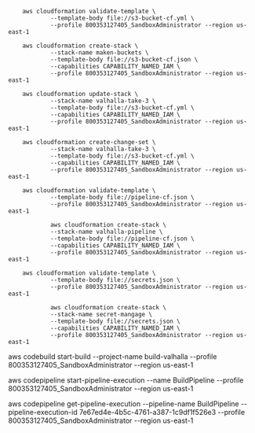         aws cloudformation validate-template \
                --template-body file://s3-bucket-cf.yml \
                --profile 800353127405_SandboxAdministrator --region us-east-1

        aws cloudformation create-stack \
                --stack-name maken-buckets \
                --template-body file://s3-bucket-cf.json \
                --capabilities CAPABILITY_NAMED_IAM \
                --profile 800353127405_SandboxAdministrator --region us-east-1

        aws cloudformation update-stack \
                --stack-name valhalla-take-3 \
                --template-body file://s3-bucket-cf.yml \
                --capabilities CAPABILITY_NAMED_IAM \
                --profile 800353127405_SandboxAdministrator --region us-east-1

        aws cloudformation create-change-set \
                --stack-name valhalla-take-3 \
                --template-body file://s3-bucket-cf.yml \
                --capabilities CAPABILITY_NAMED_IAM \
                --profile 800353127405_SandboxAdministrator --region us-east-1

        aws cloudformation validate-template \
                --template-body file://pipeline-cf.json \
                --profile 800353127405_SandboxAdministrator --region us-east-1

                aws cloudformation create-stack \
                --stack-name valhalla-pipeline \
                --template-body file://pipeline-cf.json \
                --capabilities CAPABILITY_NAMED_IAM \
                --profile 800353127405_SandboxAdministrator --region us-east-1

        aws cloudformation validate-template \
                --template-body file://secrets.json \
                --profile 800353127405_SandboxAdministrator --region us-east-1

                aws cloudformation create-stack \
                --stack-name secret-mangage \
                --template-body file://secrets.json \
                --capabilities CAPABILITY_NAMED_IAM \
                --profile 800353127405_SandboxAdministrator --region us-east-1

aws codebuild start-build --project-name build-valhalla --profile 800353127405_SandboxAdministrator --region us-east-1

aws codepipeline start-pipeline-execution --name BuildPipeline --profile 800353127405_SandboxAdministrator --region us-east-1

aws codepipeline get-pipeline-execution --pipeline-name BuildPipeline --pipeline-execution-id 7e67ed4e-4b5c-4761-a387-1c9df1f526e3 --profile 800353127405_SandboxAdministrator --region us-east-1
